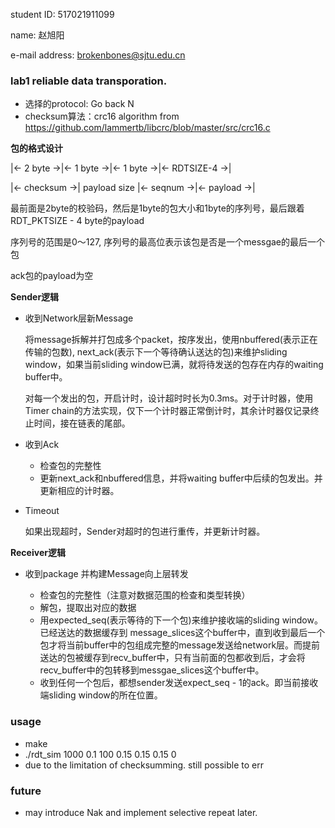 student ID: 517021911099

name:  赵旭阳

e-mail address: brokenbones@sjtu.edu.cn

### lab1 reliable data transporation.

- 选择的protocol: Go back N
- checksum算法：crc16 algorithm from https://github.com/lammertb/libcrc/blob/master/src/crc16.c

**包的格式设计**

|<- 2 byte        ->|<- 1 byte     ->|<- 1 byte     ->|<-      RDTSIZE-4    ->|

|<- checksum ->| payload size |<- seqnum ->|<-       payload       ->|

最前面是2byte的校验码，然后是1byte的包大小和1byte的序列号，最后跟着RDT_PKTSIZE - 4 byte的payload

序列号的范围是0～127, 序列号的最高位表示该包是否是一个messgae的最后一个包

ack包的payload为空

**Sender逻辑**

- 收到Network层新Message

  将message拆解并打包成多个packet，按序发出，使用nbuffered(表示正在传输的包数), next_ack(表示下一个等待确认送达的包)来维护sliding window，如果当前sliding window已满，就将待发送的包存在内存的waiting buffer中。

  对每一个发出的包，开启计时，设计超时时长为0.3ms。对于计时器，使用Timer chain的方法实现，仅下一个计时器正常倒计时，其余计时器仅记录终止时间，接在链表的尾部。

- 收到Ack
  - 检查包的完整性
  - 更新next_ack和nbuffered信息，并将waiting buffer中后续的包发出。并更新相应的计时器。

- Timeout

  如果出现超时，Sender对超时的包进行重传，并更新计时器。

**Receiver逻辑**

- 收到package 并构建Message向上层转发

  - 检查包的完整性（注意对数据范围的检查和类型转换）
  - 解包，提取出对应的数据
  - 用expected_seq(表示等待的下一个包)来维护接收端的sliding window。已经送达的数据缓存到 message_slices这个buffer中，直到收到最后一个包才将当前buffer中的包组成完整的message发送给network层。而提前送达的包被缓存到recv_buffer中，只有当前面的包都收到后，才会将recv_buffer中的包转移到messgae_slices这个buffer中。
  - 收到任何一个包后，都想sender发送expect_seq - 1的ack。即当前接收端sliding window的所在位置。

  

  

### usage

- make 
- ./rdt_sim 1000 0.1 100 0.15 0.15 0.15 0
- due to the limitation of checksumming. still possible to err

### future
- may introduce Nak and  implement selective repeat later.

